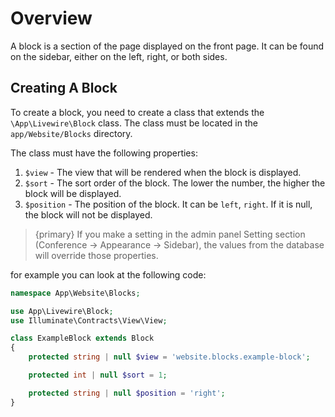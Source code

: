 # Overview

A block is a section of the page displayed on the front page. It can be found on the sidebar, either on the left, right, or both sides.

## Creating A Block

To create a block, you need to create a class that extends the `\App\Livewire\Block` class. The class must be located in the `app/Website/Blocks` directory.

The class must have the following properties:

1. `$view` - The view that will be rendered when the block is displayed. 
2. `$sort` - The sort order of the block. The lower the number, the higher the block will be displayed.
3. `$position` - The position of the block. It can be `left`, `right`. If it is null, the block will not be displayed.


> {primary} If you make a setting in the admin panel Setting section (Conference -> Appearance -> Sidebar), the values from the database will override those properties.


for example you can look at the following code:

```php
namespace App\Website\Blocks;

use App\Livewire\Block;
use Illuminate\Contracts\View\View;

class ExampleBlock extends Block
{
    protected string | null $view = 'website.blocks.example-block';

    protected int | null $sort = 1;

    protected string | null $position = 'right';
}
```